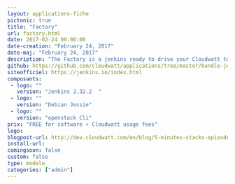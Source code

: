 ```yaml
---
layout: applications-fiche
pictonic: true
title: "Factory"
url: factory.html
date: 2017-02-24 00:00:00
date-creation: "February 24, 2017"
date-maj: "February 24, 2017"
description: "The Factory is a jenkins ready to drive your Cloudwatt tenant to create your own system images."
github: https://github.com/cloudwatt/applications/tree/master/bundle-jessie-factory
siteofficiel: https://jenkins.io/index.html
composants:
 - logo: ""
   version: "Jenkins 2.32.2  "
 - logo: ""
   version: "Debian Jessie" 
 - logo: ""
   version: "openstack Cli"
prix: "FREE for software + Cloudwatt usage fees"
logo: 
blogpost-url: http://dev.cloudwatt.com/en/blog/5-minutes-stacks-episode-fifty-six-factory.html
install-url: 
comingsoon: false
custom: false
type: modele
categories: ["admin"]
---
```

